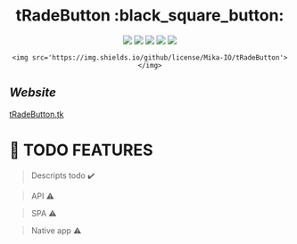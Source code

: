<div align='center'>
    <h1><b>tRadeButton :black_square_button:</b></h1>
    <img src='https://img.shields.io/badge/Python-3.8-blue'></img>
    <img src='https://img.shields.io/badge/Django-3-green'></img>
    <img src='https://img.shields.io/badge/Django REST Framework-3.12.x-red'></img>
    <img src='https://img.shields.io/badge/React-16.13.x-blue'></img>
    <img src='https://img.shields.io/badge/React Native-0.63-blue'></img>
    
    <img src='https://img.shields.io/github/license/Mika-IO/tRadeButton'></img>
    
</div>

## *Website*

[tRadeButton.tk](https://www.tradebutton.tk/)


# :pushpin: **TODO FEATURES** 

> Descripts todo :heavy_check_mark:

> API :warning:

> SPA :warning:

> Native app :warning:
